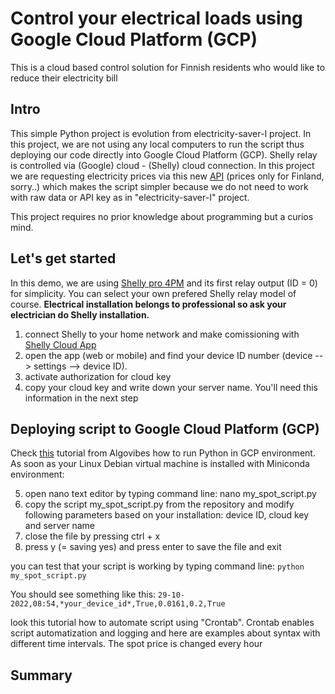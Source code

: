 # Control your electrical loads using Google Cloud Platform (GCP)
This is a cloud based control solution for Finnish residents who would like to reduce their electricity bill

## Intro
This simple Python project is evolution from electricity-saver-I project. In this project, we are not using any local computers to run the script thus deploying our code directly into Google Cloud Platform (GCP). Shelly relay is controlled via (Google) cloud - (Shelly) cloud connection. In this project we are requesting electricity prices via this new [API]( https://api.spot-hinta.fi/swagger/ui/#/Pörssihinnat%20tänään%20-%20hinta%20ja%20kuluvan%20tunnin%20'rank'/JustNow) (prices only for Finland, sorry..) which makes the script simpler because we do not need to work with raw data or API key as in "electricity-saver-I" project. 

This project requires no prior knowledge about programming but a curios mind.

## Let's get started
In this demo, we are using [Shelly pro 4PM](https://www.shelly.cloud/knowledge-base/devices/shelly-pro-4pm/) and its first relay output (ID = 0) for simplicity. You can select your own prefered Shelly relay model of course. **Electrical installation belongs to professional so ask your electrician do Shelly installation.** 

1. connect Shelly to your home network and make comissioning with [Shelly Cloud App](https://www.shelly.cloud/support/cloud-connected/)
2. open the app (web or mobile) and find your device ID number (device --> settings --> device ID).
3. activate authorization for cloud key
4. copy your cloud key and write down your server name. You'll need this information in the next step

## Deploying script to Google Cloud Platform (GCP)
Check [this](https://www.youtube.com/watch?v=lIJlhKrP_SI) tutorial from Algovibes how to run Python in GCP environment. As soon as your Linux Debian virtual machine is installed with Miniconda environment: 

5. open nano text editor by typing command line: nano my_spot_script.py
6. copy the script my_spot_script.py from the repository and modify following parameters based on your installation: device ID, cloud key and server name
7. close the file by pressing ctrl + x
8. press y (= saving yes) and press enter to save the file and exit 

you can test that your script is working by typing command line: ```` python my_spot_script.py ````

You should see something like this: ````29-10-2022,08:54,*your_device_id*,True,0.0161,0.2,True````



look this tutorial how to automate script using "Crontab". Crontab enables script automatization and logging and here are examples about syntax with different time intervals. The spot price is changed every hour 

## Summary
